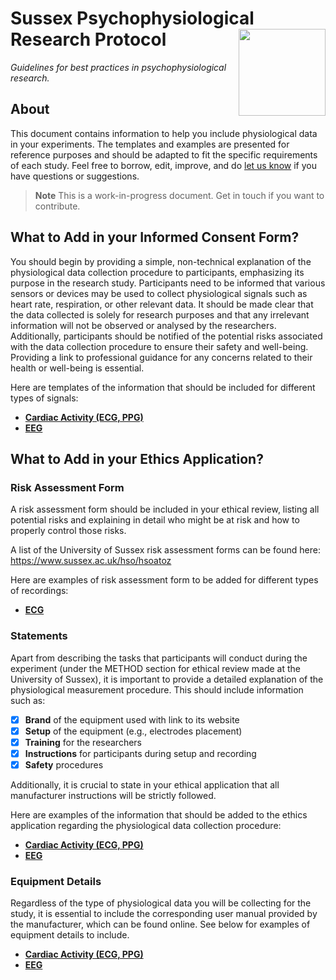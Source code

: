 # Sussex Psychophysiological Research Protocol <img src='https://upload.wikimedia.org/wikipedia/commons/3/34/University_of_Sussex_Logo.svg' align="right" height="139" />

*Guidelines for best practices in psychophysiological research.*

## About

This document contains information to help you include physiological data in your experiments. The templates and examples are presented for reference purposes and should be adapted to fit the specific requirements of each study. Feel free to borrow, edit, improve, and do [let us know](https://github.com/RealityBending/SussexPhysioProtocol/issues) if you have questions or suggestions.

> **Note**
> This is a work-in-progress document. Get in touch if you want to contribute.


## What to Add in your Informed Consent Form?
You should begin by providing a simple, non-technical explanation of the physiological data collection procedure to participants, emphasizing its purpose in the research study. Participants need to be informed that various sensors or devices may be used to collect physiological signals such as heart rate, respiration, or other relevant data. It should be made clear that the data collected is solely for research purposes and that any irrelevant information will not be observed or analysed by the researchers. Additionally, participants should be notified of the potential risks associated with the data collection procedure to ensure their safety and well-being. Providing a link to professional guidance for any concerns related to their health or well-being is essential.

Here are templates of the information that should be included for different types of signals:

- [**Cardiac Activity (ECG, PPG)**](https://github.com/RealityBending/SussexPhysioProtocol/blob/main/ECG.md#informed-consent-form)
- [**EEG**](https://github.com/RealityBending/SussexPhysioProtocol/blob/main/EEG.md#informed-consent-form)

## What to Add in your Ethics Application?

### Risk Assessment Form

A risk assessment form should be included in your ethical review, listing all potential risks and explaining in detail who might be at risk and how to properly control those risks. 

A list of the University of Sussex risk assessment forms can be found here: https://www.sussex.ac.uk/hso/hsoatoz

Here are examples of risk assessment form to be added for different types of recordings:

- [**ECG**](https://github.com/RealityBending/SussexPhysioProtocol/blob/main/ECG.md#risk-assessment-form)


### Statements

Apart from describing the tasks that participants will conduct during the experiment (under the METHOD section for ethical review made at the University of Sussex), it is important to provide a detailed explanation of the physiological measurement procedure. This should include information such as:

- [x] **Brand** of the equipment used with link to its website
- [x] **Setup** of the equipment (e.g., electrodes placement)
- [x] **Training** for the researchers
- [x] **Instructions** for participants during setup and recording
- [x] **Safety** procedures

Additionally, it is crucial to state in your ethical application that all manufacturer instructions will be strictly followed.

Here are examples of the information that should be added to the ethics application regarding the physiological data collection procedure:

- [**Cardiac Activity (ECG, PPG)**](https://github.com/RealityBending/SussexPhysioProtocol/blob/main/ECG.md#procedure)
- [**EEG**](https://github.com/RealityBending/SussexPhysioProtocol/blob/main/EEG.md#procedure)

### Equipment Details

Regardless of the type of physiological data you will be collecting for the study, it is essential to include the corresponding user manual provided by the manufacturer, which can be found online. See below for examples of equipment details to include.

- [**Cardiac Activity (ECG, PPG)**](https://github.com/RealityBending/SussexPhysioProtocol/blob/main/ECG.md#equipment-details)
- [**EEG**](https://github.com/RealityBending/SussexPhysioProtocol/blob/main/EEG.md#equipment-details)



